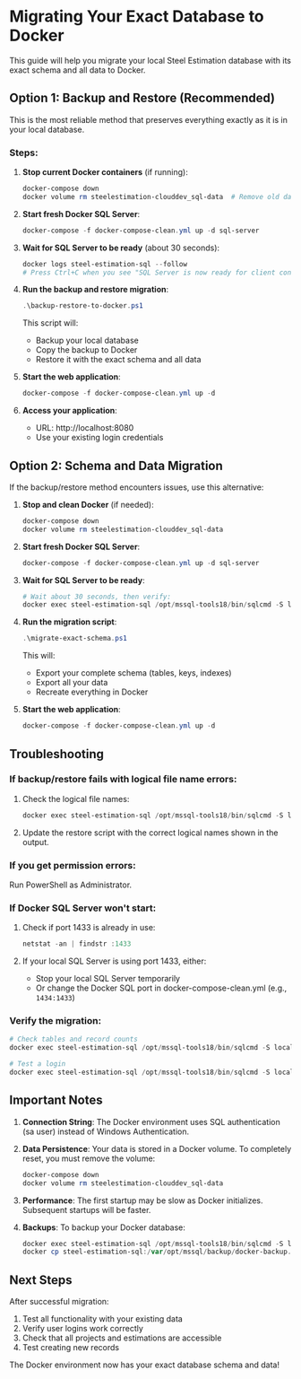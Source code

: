 # Migrating Your Exact Database to Docker

This guide will help you migrate your local Steel Estimation database with its exact schema and all data to Docker.

## Option 1: Backup and Restore (Recommended)

This is the most reliable method that preserves everything exactly as it is in your local database.

### Steps:

1. **Stop current Docker containers** (if running):
   ```powershell
   docker-compose down
   docker volume rm steelestimation-clouddev_sql-data  # Remove old data
   ```

2. **Start fresh Docker SQL Server**:
   ```powershell
   docker-compose -f docker-compose-clean.yml up -d sql-server
   ```

3. **Wait for SQL Server to be ready** (about 30 seconds):
   ```powershell
   docker logs steel-estimation-sql --follow
   # Press Ctrl+C when you see "SQL Server is now ready for client connections"
   ```

4. **Run the backup and restore migration**:
   ```powershell
   .\backup-restore-to-docker.ps1
   ```

   This script will:
   - Backup your local database
   - Copy the backup to Docker
   - Restore it with the exact schema and all data

5. **Start the web application**:
   ```powershell
   docker-compose -f docker-compose-clean.yml up -d
   ```

6. **Access your application**:
   - URL: http://localhost:8080
   - Use your existing login credentials

## Option 2: Schema and Data Migration

If the backup/restore method encounters issues, use this alternative:

1. **Stop and clean Docker** (if needed):
   ```powershell
   docker-compose down
   docker volume rm steelestimation-clouddev_sql-data
   ```

2. **Start fresh Docker SQL Server**:
   ```powershell
   docker-compose -f docker-compose-clean.yml up -d sql-server
   ```

3. **Wait for SQL Server to be ready**:
   ```powershell
   # Wait about 30 seconds, then verify:
   docker exec steel-estimation-sql /opt/mssql-tools18/bin/sqlcmd -S localhost -U sa -P 'YourStrong@Password123' -C -Q "SELECT @@VERSION"
   ```

4. **Run the migration script**:
   ```powershell
   .\migrate-exact-schema.ps1
   ```

   This will:
   - Export your complete schema (tables, keys, indexes)
   - Export all your data
   - Recreate everything in Docker

5. **Start the web application**:
   ```powershell
   docker-compose -f docker-compose-clean.yml up -d
   ```

## Troubleshooting

### If backup/restore fails with logical file name errors:

1. Check the logical file names:
   ```powershell
   docker exec steel-estimation-sql /opt/mssql-tools18/bin/sqlcmd -S localhost -U sa -P 'YourStrong@Password123' -C -Q "RESTORE FILELISTONLY FROM DISK = '/var/opt/mssql/backup/SteelEstimationBackup.bak'"
   ```

2. Update the restore script with the correct logical names shown in the output.

### If you get permission errors:

Run PowerShell as Administrator.

### If Docker SQL Server won't start:

1. Check if port 1433 is already in use:
   ```powershell
   netstat -an | findstr :1433
   ```

2. If your local SQL Server is using port 1433, either:
   - Stop your local SQL Server temporarily
   - Or change the Docker SQL port in docker-compose-clean.yml (e.g., `1434:1433`)

### Verify the migration:

```powershell
# Check tables and record counts
docker exec steel-estimation-sql /opt/mssql-tools18/bin/sqlcmd -S localhost -U sa -P 'YourStrong@Password123' -C -Q "USE SteelEstimationDB; SELECT t.name AS TableName, p.rows AS Records FROM sys.tables t INNER JOIN sys.partitions p ON t.object_id = p.object_id WHERE p.index_id <= 1 ORDER BY t.name"

# Test a login
docker exec steel-estimation-sql /opt/mssql-tools18/bin/sqlcmd -S localhost -U sa -P 'YourStrong@Password123' -C -Q "USE SteelEstimationDB; SELECT TOP 5 Email, UserName FROM Users"
```

## Important Notes

1. **Connection String**: The Docker environment uses SQL authentication (sa user) instead of Windows Authentication.

2. **Data Persistence**: Your data is stored in a Docker volume. To completely reset, you must remove the volume:
   ```powershell
   docker-compose down
   docker volume rm steelestimation-clouddev_sql-data
   ```

3. **Performance**: The first startup may be slow as Docker initializes. Subsequent startups will be faster.

4. **Backups**: To backup your Docker database:
   ```powershell
   docker exec steel-estimation-sql /opt/mssql-tools18/bin/sqlcmd -S localhost -U sa -P 'YourStrong@Password123' -C -Q "BACKUP DATABASE SteelEstimationDB TO DISK = '/var/opt/mssql/backup/docker-backup.bak'"
   docker cp steel-estimation-sql:/var/opt/mssql/backup/docker-backup.bak ./docker-backup.bak
   ```

## Next Steps

After successful migration:
1. Test all functionality with your existing data
2. Verify user logins work correctly
3. Check that all projects and estimations are accessible
4. Test creating new records

The Docker environment now has your exact database schema and data!